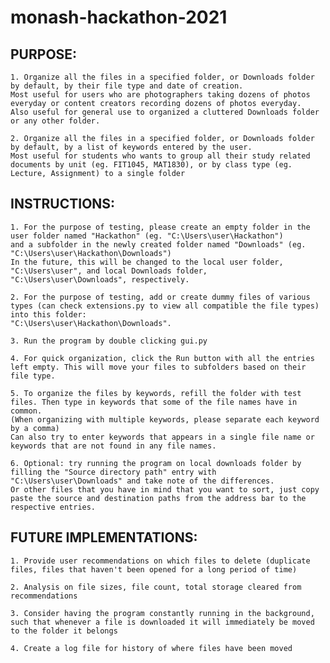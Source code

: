 # monash-hackathon-2021

## PURPOSE:

    1. Organize all the files in a specified folder, or Downloads folder by default, by their file type and date of creation.
    Most useful for users who are photographers taking dozens of photos everyday or content creators recording dozens of photos everyday.
    Also useful for general use to organized a cluttered Downloads folder or any other folder.
    
    2. Organize all the files in a specified folder, or Downloads folder by default, by a list of keywords entered by the user.
    Most useful for students who wants to group all their study related documents by unit (eg. FIT1045, MAT1830), or by class type (eg. Lecture, Assignment) to a single folder

## INSTRUCTIONS:

    1. For the purpose of testing, please create an empty folder in the user folder named "Hackathon" (eg. "C:\Users\user\Hackathon")
    and a subfolder in the newly created folder named "Downloads" (eg. "C:\Users\user\Hackathon\Downloads")
    In the future, this will be changed to the local user folder, "C:\Users\user", and local Downloads folder, "C:\Users\user\Downloads", respectively.
    
    2. For the purpose of testing, add or create dummy files of various types (can check extensions.py to view all compatible the file types) into this folder: 
    "C:\Users\user\Hackathon\Downloads".
    
    3. Run the program by double clicking gui.py
    
    4. For quick organization, click the Run button with all the entries left empty. This will move your files to subfolders based on their file type.
    
    5. To organize the files by keywords, refill the folder with test files. Then type in keywords that some of the file names have in common.
    (When organizing with multiple keywords, please separate each keyword by a comma)
    Can also try to enter keywords that appears in a single file name or keywords that are not found in any file names.
    
    6. Optional: try running the program on local downloads folder by filling the "Source directory path" entry with "C:\Users\user\Downloads" and take note of the differences.
    Or other files that you have in mind that you want to sort, just copy paste the source and destination paths from the address bar to the respective entries.
    
## FUTURE IMPLEMENTATIONS:

    1. Provide user recommendations on which files to delete (duplicate files, files that haven't been opened for a long period of time)
    
    2. Analysis on file sizes, file count, total storage cleared from recommendations
    
    3. Consider having the program constantly running in the background, such that whenever a file is downloaded it will immediately be moved to the folder it belongs
    
    4. Create a log file for history of where files have been moved
